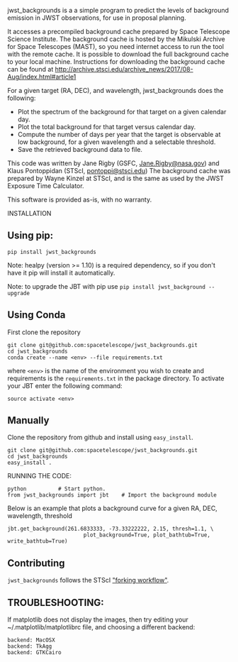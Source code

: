 jwst_backgrounds is a a simple program to predict the levels of background emission
in JWST observations, for use in proposal planning.

It accesses a precompiled background cache prepared by Space Telescope Science Institute. The background cache is hosted by the 
Mikulski Archive for Space Telescopes (MAST), so you need internet access to run the tool with the remote cache. It is possible to
download the full background cache to your local machine. Instructions for downloading the background cache can be found at http://archive.stsci.edu/archive_news/2017/08-Aug/index.html#article1

For a given target (RA, DEC), and wavelength, jwst_backgrounds does the following:
- Plot the spectrum of the background for that target on a given calendar day.
- Plot the total background for that target versus calendar day.
- Compute the number of days per year that the target is observable at low background,
  for a given wavelength and a selectable threshold.
- Save the retrieved background data to file.
  
This code was written by Jane Rigby (GSFC, Jane.Rigby@nasa.gov) and Klaus Pontoppidan (STScI, pontoppi@stsci.edu)
The background cache was prepared by Wayne Kinzel at STScI, and is the same as used by the JWST Exposure Time Calculator.

This software is provided as-is, with no warranty.

  
INSTALLATION

Using pip:
----------
```
pip install jwst_backgrounds
```

Note: healpy (version >= 1.10) is a required dependency, so if you don't have it pip will install it automatically. 

Note: to upgrade the JBT with pip use `pip install jwst_background --upgrade`

Using Conda
-----------
First clone the repository

```
git clone git@github.com:spacetelescope/jwst_backgrounds.git
cd jwst_backgrounds
conda create --name <env> --file requirements.txt
```

where `<env>` is the name of the environment you wish to create and requirements is the `requirements.txt` in the package directory.
To activate your JBT enter the following command:

```
source activate <env>
```

Manually
----------
Clone the repository from github and install using `easy_install`.

```
git clone git@github.com:spacetelescope/jwst_backgrounds.git
cd jwst_backgrounds
easy_install .
```

   
RUNNING THE CODE:
```
python			# Start python.
from jwst_backgrounds import jbt 	# Import the background module
```

Below is an example that plots a background curve for a given RA, DEC, wavelength, threshold
```
jbt.get_background(261.6833333, -73.33222222, 2.15, thresh=1.1, \
                        plot_background=True, plot_bathtub=True, write_bathtub=True) 
```

Contributing
--------------
`jwst_backgrounds` follows the STScI ["forking workflow"](https://github.com/spacetelescope/style-guides/blob/master/guides/git-workflow.md#forking-workflow).


TROUBLESHOOTING:
-----------
If matplotlib does not display the images, then try editing your ~/.matplotlib/matplotlibrc file,
and choosing a different backend:  
```
backend: MacOSX
backend: TkAgg
backend: GTKCairo
```

